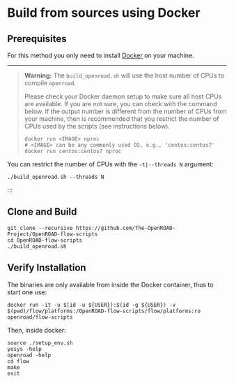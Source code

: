# Build from sources using Docker

## Prerequisites

For this method you only need to install
[Docker](https://docs.docker.com/engine/install) on your machine.

---

> **Warning:**
> The `build_openroad.sh` will use the host number of CPUs to compile `openroad`.
> 
> Please check your Docker daemon setup to make sure all host CPUs are
> available.  If you are not sure, you can check with the command below. If
> the output number is different from the number of CPUs from your machine,
> then is recommended that you restrict the number of CPUs used by the scripts
> (see instructions below).
> 
> ``` shell
> docker run <IMAGE> nproc
> # <IMAGE> can be any commonly used OS, e.g., 'centos:centos7'
> docker run centos:centos7 nproc
> ```

You can restrict the number of CPUs with the `-t|--threads N` argument:

``` shell
./build_openroad.sh --threads N
```
:::

## Clone and Build

``` shell
git clone --recursive https://github.com/The-OpenROAD-Project/OpenROAD-flow-scripts
cd OpenROAD-flow-scripts
./build_openroad.sh
```

## Verify Installation

The binaries are only available from inside the Docker container, thus to
start one use:

``` shell
docker run -it -u $(id -u ${USER}):$(id -g ${USER}) -v $(pwd)/flow/platforms:/OpenROAD-flow-scripts/flow/platforms:ro openroad/flow-scripts
```

Then, inside docker:

``` shell
source ./setup_env.sh
yosys -help
openroad -help
cd flow
make
exit
```

